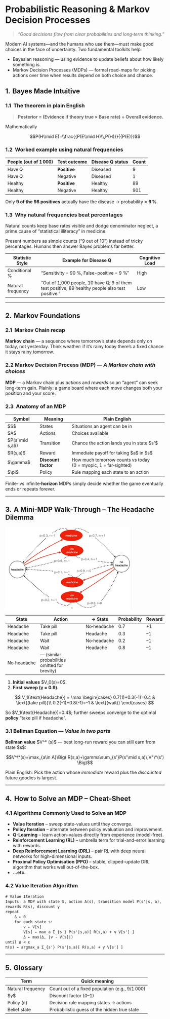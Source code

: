 # Probabilistic Reasoning & Markov Decision Processes  

> *“Good decisions flow from clear probabilities and long‑term thinking.”*  

Modern AI systems—and the humans who use them—must make good choices in the face of uncertainty. Two fundamental toolkits help:
- Bayesian reasoning — using evidence to update beliefs about how likely something is.
- Markov Decision Processes (MDPs) — formal road-maps for picking actions over time when results depend on both choice and chance.

## 1.  Bayes Made Intuitive  

### 1.1  The theorem in plain English  
> **Posterior = (Evidence if theory true × Base rate) ÷ Overall evidence.**

Mathematically  

$$P(H\\mid E)=\\frac{{P(E\\mid H)\\,P(H)}}{{P(E)}}$$

### 1.2  Worked example using natural frequencies  
| People (out of 1 000) | Test outcome | Disease Q status | Count |
|-----------------------|--------------|------------------|-------|
| Have Q                | **Positive** | Diseased         | 9     |
| Have Q                | Negative     | Diseased         | 1     |
| Healthy               | **Positive** | Healthy          | 89    |
| Healthy               | Negative     | Healthy          | 901   |

Only **9 of the 98 positives** actually have the disease → probability ≈ **9 %**.  

### 1.3  Why natural frequencies beat percentages  
Natural counts keep base rates visible and dodge denominator neglect, a prime cause of “statistical illiteracy” in medicine.

Present numbers as simple counts (“9 out of 10”) instead of tricky percentages. Humans then answer Bayes problems far better. 

| **Statistic Style** | **Example for Disease Q** | **Cognitive Load** |
|---------------------|---------------------------|--------------------|
| Conditional %       | “Sensitivity = 90 %, False-positive = 9 %” | High |
| Natural frequency   | “Out of 1,000 people, 10 have Q; 9 of them test positive; 89 healthy people also test positive.” | Low |


---

## 2.  Markov Foundations  

### 2.1  Markov Chain recap  
**Markov chain** — a sequence where tomorrow’s state depends only on today, not yesterday. Think weather: if it’s rainy today there’s a fixed chance it stays rainy tomorrow. 

### 2.2 Markov Decision Process (MDP) — *A Markov chain with choices*  
**MDP** — a Markov chain plus *actions* and *rewards* so an “agent” can seek long-term gain. Plainly: a game board where each move changes both your position and your score.


### 2.3  Anatomy of an MDP  
| Symbol | Meaning | Plain English |
|--------|---------|---------------|
| \$S\$ | States | Situations an agent can be in |
| \$A\$ | Actions | Choices available |
| \$P(s'\\mid s,a$\) | Transition | Chance the action lands you in state \$s'\$ |
| \$R(s,a)\$ | Reward | Immediate payoff for taking \$a\$ in \$s\$ |
| \$\\gamma\$ | **Discount factor** | How much tomorrow counts vs today (0 = myopic, 1 = far‑sighted) |
| \$\\pi\$ | Policy | Rule mapping each state to an action |

Finite‑ vs infinite‑**horizon** MDPs simply decide whether the game eventually ends or repeats forever.

---

## 3.  A Mini‑MDP Walk‑Through – The Headache Dilemma  
<img src="../../images/mdp.PNG" alt="mdp" width="400">


| State | Action | → State | Probability | Reward |
|-------|--------|---------|-------------|--------|
| Headache | Take pill | No‑headache | 0.7 | +1 |
| Headache | Take pill | Headache | 0.3 | –1 |
| Headache | Wait      | No‑headache | 0.2 | –1 |
| Headache | Wait      | Headache   | 0.8 | –1 |
| No‑headache | — (similar probabilities omitted for brevity) | | |

1. **Initial values** \$V_0(s)=0\$.  
2. **First sweep (γ = 0.9).**

$$
V_1(\text{Headache}) =
\max \begin{cases}
0.7(1)+0.3(-1)=0.4 & \text{(take pill)}\\
0.2(-1)+0.8(-1)=-1 & \text{(wait)}
\end{cases}
$$


So \$V_1(\text{Headache})=0.4\$; further sweeps converge to the optimal **policy** “take pill if headache”.


### 3.1 Bellman Equation — *Value in two parts*  
**Bellman value** \$V^\* (s)\$ — best long-run reward you can still earn from state \$s\$:     

$$V^\*(s)=\max_{a\in A}\Big( R(s,a)+\gamma\sum_{s'}P(s'\mid s,a)\,V^\*(s') \Big)$$      

Plain English: Pick the action whose *immediate* reward plus the *discounted* future goodies is largest. 

---

## 4.  How to Solve an MDP – Cheat‑Sheet  

### 4.1 Algorithms Commonly Used to Solve an MDP

- **Value Iteration** – sweep state-values until they converge.  
- **Policy Iteration** – alternate between policy evaluation and improvement.  
- **Q-Learning** – learn action-values directly from experience (model-free).  
- **Reinforcement Learning (RL)** – umbrella term for trial-and-error learning with rewards.  
- **Deep Reinforcement Learning (DRL)** – pair RL with deep neural networks for high-dimensional inputs.  
- **Proximal Policy Optimisation (PPO)** – stable, clipped-update DRL algorithm that works well out-of-the-box.  
- **…etc.**

### 4.2  Value Iteration Algorithm
```text
# Value Iteration
Inputs: a MDP with state S, action A(s), transition model P(s'|s, a), rewards R(s), discount γ
repeat
    Δ ← 0
    for each state s:
        v ← V[s]
        V[s] ← max_a Σ_{s'} P(s'|s,a)[ R(s,a) + γ V[s'] ]
        Δ ← max(Δ, |v - V[s]|)
until Δ < ε
π(s) ← argmax_a Σ_{s'} P(s'|s,a)[ R(s,a) + γ V[s'] ]
```

---

## 5.  Glossary  

| Term | Quick meaning |
|------|---------------|
| Natural frequency | Count out of a fixed population (e.g., 9/1 000) |
| \$γ\$ | Discount factor (0–1) |
| Policy (π) | Decision rule mapping states → actions |
| Belief state | Probabilistic guess of the hidden true state |
